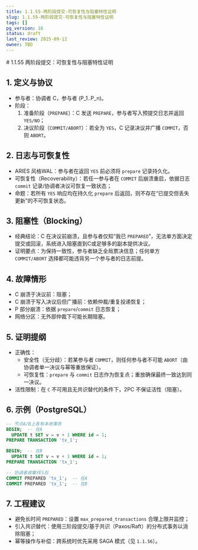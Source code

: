```yaml
---
title: 1.1.55-两阶段提交-可恢复性与阻塞特性证明
slug: 1.1.55-两阶段提交-可恢复性与阻塞特性证明
tags: []
pg_version: 16
status: draft
last_review: 2025-09-12
owner: TBD
---
```


﻿# 1.1.55 两阶段提交：可恢复性与阻塞特性证明

## 1. 定义与协议

- 参与者：协调者 C，参与者 \(P_1..P_n\)。
- 阶段：
  1) 准备阶段（`PREPARE`）：C 发送 `PREPARE`，参与者写入预提交日志并返回 `YES/NO`；
  2) 决议阶段（`COMMIT/ABORT`）：若全为 `YES`，C 记录决议并广播 `COMMIT`，否则 `ABORT`。

## 2. 日志与可恢复性

- ARIES 风格WAL：参与者在返回 `YES` 前必须将 `prepare` 记录持久化。
- 可恢复性（Recoverability）：若任一参与者在 `COMMIT` 后崩溃重启，依据日志 `commit` 记录/协调者决议可恢复一致状态；
- 命题：若所有 `YES` 响应均在持久化 `prepare` 后返回，则不存在“已提交但丢失更新”的不可恢复状态。

## 3. 阻塞性（Blocking）

- 经典结论：C 在决议前崩溃，且参与者仅知“我已 `PREPARED`”，无法单方面决定提交或回滚，系统进入阻塞直到C或足够多的副本提供决议。
- 证明要点：为保持一致性，参与者缺乏全局票决信息；任何单方 `COMMIT/ABORT` 选择都可能违背另一个参与者的日志前提。

## 4. 故障情形

- C 崩溃于决议前：阻塞；
- C 崩溃于写入决议后但广播前：依赖仲裁/重复投递恢复；
- P 部分崩溃：依据 `prepare`/`commit` 日志恢复；
- 网络分区：无外部仲裁下可能长期阻塞。

## 5. 证明提纲

- 正确性：
  - 安全性（无分歧）：若某参与者 `COMMIT`，则任何参与者不可能 `ABORT`（由协调者单一决议与幂等重放保证）。
  - 可恢复性：`prepare` 与 `commit` 日志作为恢复点；重放确保最终一致达到同一决议。
- 活性限制：在 `C` 不可用且无共识替代的条件下，2PC 不保证活性（阻塞）。

## 6. 示例（PostgreSQL）

```sql
-- 节点A/B上各有本地事务
BEGIN;  -- 在A
  UPDATE t SET v = v + 1 WHERE id = 1;
PREPARE TRANSACTION 'tx_1';

BEGIN;  -- 在B
  UPDATE t SET v = v + 1 WHERE id = 1;
PREPARE TRANSACTION 'tx_1';

-- 协调者收集YES后
COMMIT PREPARED 'tx_1';  -- 在A
COMMIT PREPARED 'tx_1';  -- 在B
```

## 7. 工程建议

- 避免长时间 `PREPARED`：设置 `max_prepared_transactions` 合理上限并监控；
- 引入共识替代：使用三阶段提交/基于共识（Paxos/Raft）的分布式事务以消除阻塞；
- 幂等操作与补偿：跨系统时优先采用 SAGA 模式（见 `1.1.56`）。
